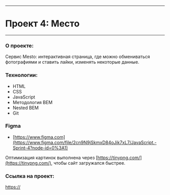 ------
# Проект 4: Место
------

### О проекте:

Сервис Mesto: интерактивная страница, где можно обмениваться фотографиями и ставить лайки, изменять некоторые данные.

### Технологии: 

* HTML
* CSS
* JavaScript
* Методология BEM
* Nested BEM
* Git

### Figma

* [https://www.figma.com](https://www.figma.com/file/2cn9N9jSkmxD84oJik7xL7/JavaScript.-Sprint-4?node-id=0%3A1)

Оптимизация картинок выполнена через [https://tinypng.com/](https://tinypng.com/), чтобы сайт загружался быстрее.

### Ссылка на проект: 

[https://]()


